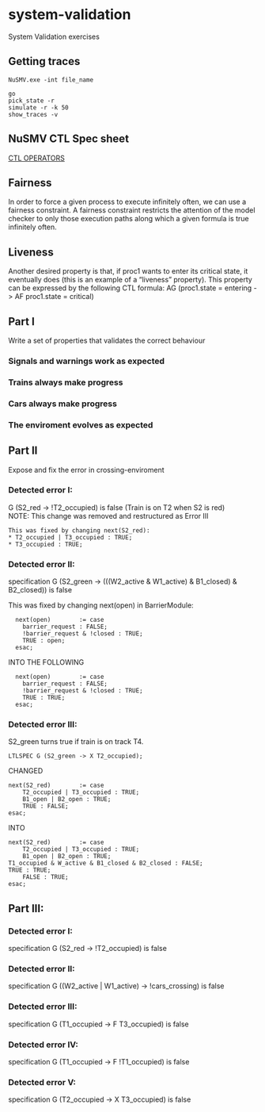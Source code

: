 # system-validation
System Validation exercises

## Getting traces
```
NuSMV.exe -int file_name

go
pick_state -r
simulate -r -k 50
show_traces -v
```
## NuSMV CTL Spec sheet
[CTL OPERATORS](https://stackoverflow.com/questions/37516092/how-can-i-change-these-into-ctl-spec-in-nusmv-model)

## Fairness
In
order to force a given process to execute infinitely often, we can use a fairness constraint. A
fairness constraint restricts the attention of the model checker to only those execution paths
along which a given formula is true infinitely often.

## Liveness
Another desired property is that, if proc1 wants to enter its critical state, it eventually
does (this is an example of a “liveness” property). This property can be expressed by the
following CTL formula:
AG (proc1.state = entering -> AF proc1.state = critical)

## Part I
Write a set of properties that validates the correct behaviour 

### Signals and warnings work as expected
### Trains always make progress
### Cars always make progress
### The enviroment evolves as expected



## Part II
Expose and fix the error in crossing-enviroment

### Detected error I:
G (S2_red -> !T2_occupied)  is false  (Train is on T2 when S2 is red)  
NOTE: This change was removed and restructured as Error III  
```
This was fixed by changing next(S2_red):  
* T2_occupied | T3_occupied : TRUE;  
* T3_occupied : TRUE; 
```

### Detected error II:
specification  G (S2_green -> (((W2_active & W1_active) & B1_closed) & B2_closed))  is false

This was fixed by changing next(open) in BarrierModule:    
```
  next(open)		:= case  
    barrier_request : FALSE;  
    !barrier_request & !closed : TRUE;  
    TRUE : open;  
  esac;  
```  
  INTO THE FOLLOWING  
```  
  next(open)		:= case  
    barrier_request : FALSE;  
    !barrier_request & !closed : TRUE;  
    TRUE : TRUE;  
  esac;  
```
### Detected error III:

S2_green turns true if train is on track T4.  
```
LTLSPEC G (S2_green -> X T2_occupied);  
```
CHANGED  
```
next(S2_red)        := case  
    T2_occupied | T3_occupied : TRUE;  
    B1_open | B2_open : TRUE;  
    TRUE : FALSE;  
esac;  
```
INTO
```
next(S2_red)        := case  
    T2_occupied | T3_occupied : TRUE;  
    B1_open | B2_open : TRUE;   
T1_occupied & W_active & B1_closed & B2_closed : FALSE;  
TRUE : TRUE;  
    FALSE : TRUE;  
esac;  
``` 

## Part III:
### Detected error I:
specification  G (S2_red -> !T2_occupied)  is false

### Detected error II:
specification  G ((W2_active | W1_active) -> !cars_crossing)  is false

### Detected error III:
specification  G (T1_occupied ->  F T3_occupied)  is false

### Detected error IV:
specification  G (T1_occupied ->  F !T1_occupied) is false

### Detected error V:
specification  G (T2_occupied ->  X T3_occupied)  is false







